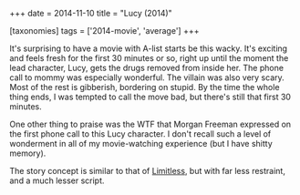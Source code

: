 +++
date = 2014-11-10
title = "Lucy (2014)"

[taxonomies]
tags = ['2014-movie', 'average']
+++

It\'s surprising to have a movie with A-list starts be this wacky. It\'s
exciting and feels fresh for the first 30 minutes or so, right up until
the moment the lead character, Lucy, gets the drugs removed from inside
her. The phone call to mommy was especially wonderful. The villain was
also very scary. Most of the rest is gibberish, bordering on stupid. By
the time the whole thing ends, I was tempted to call the move bad, but
there\'s still that first 30 minutes.

One other thing to praise was the WTF that Morgan Freeman expressed on
the first phone call to this Lucy character. I don\'t recall such a
level of wonderment in all of my movie-watching experience (but I have
shitty memory).

The story concept is similar to that of [Limitless], but with far less
restraint, and a much lesser script.

  [Limitless]: http://movies.tshepang.net/limitless-2011
